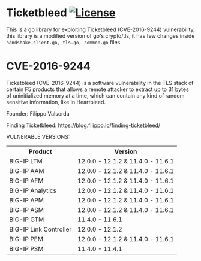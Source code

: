 # Ticketbleed [![License](https://img.shields.io/github/license/mashape/apistatus.svg?maxAge=2592000)](https://raw.githubusercontent.com/EgeBalci/Ticketbleed/master/LICENSE) 
This is a go library for exploiting Ticketbleed (CVE-2016-9244) vulnerability, this library is a modified version of go's crypto/tls, it has few changes inside `handshake_client.go, tls.go, common.go` files. 



# CVE-2016-9244

Ticketbleed (CVE-2016-9244) is a software vulnerability in the TLS stack of certain F5 products that allows a remote attacker to extract up to 31 bytes of uninitialized memory at a time, which can contain any kind of random sensitive information, like in Heartbleed.

Founder: Filippo Valsorda

Finding Ticketbleed: https://blog.filippo.io/finding-ticketbleed/


VULNERABLE VERSIONS:

<table>
    <tr>
        <th>Product</th>
        <th>Version</th>
    </tr>
    <tr>
        <td>BIG-IP LTM</td>
        <td>12.0.0 - 12.1.2 & 11.4.0 - 11.6.1</td>
    </tr>
    <tr>
        <td>BIG-IP AAM</td>
        <td>12.0.0 - 12.1.2 & 11.4.0 - 11.6.1</td>
    </tr>
    <tr>
        <td>BIG-IP AFM</td>
        <td>12.0.0 - 12.1.2 & 11.4.0 - 11.6.1</td>
    </tr>
    <tr>
        <td>BIG-IP Analytics</td>
        <td>12.0.0 - 12.1.2 & 11.4.0 - 11.6.1</td>
    </tr>
    <tr>
        <td>BIG-IP APM</td>
        <td>12.0.0 - 12.1.2 & 11.4.0 - 11.6.1</td>
    </tr>
    <tr>
        <td>BIG-IP ASM</td>
        <td>12.0.0 - 12.1.2 & 11.4.0 - 11.6.1</td>
    </tr>
    <tr>
        <td>BIG-IP GTM</td>
        <td>11.4.0 - 11.6.1</td>
    </tr>
    <tr>
        <td>BIG-IP Link Controller</td>
        <td>12.0.0 - 12.1.2</td>
    </tr>
    <tr>
        <td>BIG-IP PEM</td>
        <td>12.0.0 - 12.1.2 & 11.4.0 - 11.6.1</td>
    </tr>
    <tr>
        <td>BIG-IP PSM</td>
        <td>11.4.0 - 11.4.1</td>
    </tr>
</table>